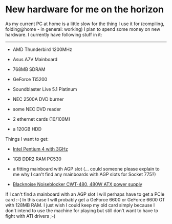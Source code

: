 # New hardware for me on the horizon

As my current PC at home is a little slow for the thing I use it for (compiling, folding@home - in general: working) I plan to spend some money on new hardware. I currently have following stuff in it:

-------------------------------

* AMD Thunderbird 1200MHz

* Asus A7V Mainboard

* 768MB SDRAM

* GeForce Ti5200

* Soundblaster Live 5.1 Platinum

* NEC 2500A DVD burner

* some NEC DVD reader

* 2 ethernet cards (10/100M)

* a 120GB HDD



Things I want to get:

* <a href="http://www.geizhals.at/a125576.html">Intel Pentium 4 with 3GHz</a>

* 1GB DDR2 RAM PC530

* a fitting mainboard with AGP slot (... could someone please explain to me why I can't find any mainboards with AGP slots for Socket 775?)

* <a href="http://www.geizhals.at/a32238.html">Blacknoise Noiseblocker CWT-480, 480W ATX power supply</a>



If I can't find a mainboard with an AGP slot I will perhaps have to get a PCIe card :-( In this case I will probably get a GeForce 6600 or GeForce 6600 GT with 128MB RAM. I just wish I could keep my old card simply because I don't intend to use the machine for playing but still don't want to have to fight with ATI drivers ;-)